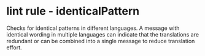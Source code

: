 # lint rule - identicalPattern

Checks for identical patterns in different languages.  A message with identical wording in multiple languages can indicate that the translations are redundant or can be combined into a single message to reduce translation effort.
